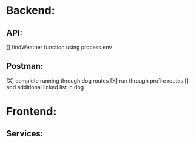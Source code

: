 # Backend:

## API:
[] findWeather function using process.env

## Postman:
[X] complete running through dog routes
[X] run through profile routes
[] add additional linked list in dog


# Frontend:

## Services:



